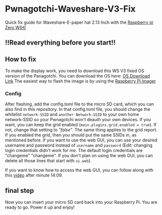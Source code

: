 # Pwnagotchi-Waveshare-V3-Fix
Quick fix guide for Waveshare-E-paper hat 2.13 Inch with the [Raspberry pi Zero W(H)](https://www.amazon.com/s?k=raspberry+pi+zero+wh&crid=26154PSP0IA2F&sprefix=%2Caps%2C161&ref=nb_sb_ss_recent_1_0_recent)

## !!Read everything before you start!!

## How to fix
To make the display work, you need to download this WS V3 fixed OS version of the Panagotchi.
You can download the OS here: [OS Download Link](https://ia601507.us.archive.org/view_archive.php?archive=/25/items/pwnagotchi_1.5.5_WSV3Patched/pwnagotchi_1.5.5_WSV3Patched.rar)
The easiest way to flash the image is by using the [Raspberry Pi Imager](https://www.raspberrypi.com/software/)

### Config
After flashing, add the config.toml file to the micro SD card, which you can also find in this repository. In that config.toml file, you should change the whitelist `network-SSID` and `another Network-SSID` to your own home network-SSID so your Pwnagotchi won't deauth your own devices. If you want, you can keep the grid enabled (`main.plugins.grid.enabled = true`). If not, change that setting to _"false"_.
The same thing applies to the grid report. If you enabled the grid, then you should put the same SSIDs in, as mentioned before. If you want to use the web GUI, you can use your desired username and password instead of `username` and `password` (Edit: changing login credentials didn't work for me. The default login credentials are "changeme" "changeme". If you don't plan on using the web GUI, you can delete all those lines that start with `ui.web`).

If you want to know how to access the web GUI, you can follow along with this [video](https://www.youtube.com/watch?v=km81ph7pZz8&t=1014s) after minute 14:09.

## final step
Now you can insert your micro SD card back into your Raspberry Pi.
You are ready to go. Power it up and enjoy!

